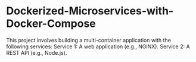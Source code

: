 # Dockerized-Microservices-with-Docker-Compose
This project involves building a multi-container application with the following services:  Service 1: A web application (e.g., NGINX).  Service 2: A REST API (e.g., Node.js).
